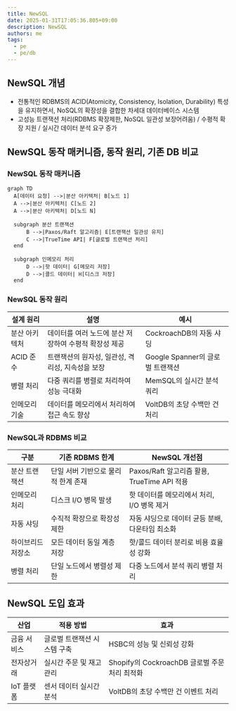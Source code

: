 ```yaml
---
title: NewSQL
date: 2025-01-31T17:05:36.805+09:00
description: NewSQL
authors: me
tags:
  - pe
  - pe/db
---
```


## NewSQL 개념

- 전통적인 RDBMS의 ACID(Atomicity, Consistency, Isolation, Durability) 특성을 유지하면서, NoSQL의 확장성을 결합한 차세대 데이터베이스 시스템
- 고성능 트랜잭션 처리(RDBMS 확장제한, NoSQL 일관성 보장어려움) / 수평적 확장 지원 / 실시간 데이터 분석 요구 증가

## NewSQL 동작 매커니즘, 동작 원리, 기존 DB 비교

### NewSQL 동작 매커니즘

```mermaid
graph TD
  A[데이터 요청] -->|분산 아키텍처| B[노드 1]
  A -->|분산 아키텍처| C[노드 2]
  A -->|분산 아키텍처| D[노드 N]

  subgraph 분산 트랜잭션
      B -->|Paxos/Raft 알고리즘| E[트랜잭션 일관성 유지]
      C -->|TrueTime API| F[글로벌 트랜잭션 처리]
  end

  subgraph 인메모리 처리
      D -->|핫 데이터| G[메모리 저장]
      D -->|콜드 데이터| H[디스크 저장]
  end
```

### NewSQL 동작 원리

| 설계 원리 | 설명 | 예시 |
| --- | --- | --- |
| 분산 아키텍처 | 데이터를 여러 노드에 분산 저장하여 수평적 확장성 제공 | CockroachDB의 자동 샤딩 |
| ACID 준수 | 트랜잭션의 원자성, 일관성, 격리성, 지속성을 보장 | Google Spanner의 글로벌 트랜잭션 |
| 병렬 처리 | 다중 쿼리를 병렬로 처리하여 성능 극대화 | MemSQL의 실시간 분석 쿼리 |
| 인메모리 기술 | 데이터를 메모리에서 처리하여 접근 속도 향상 | VoltDB의 초당 수백만 건 처리 |

### NewSQL과 RDBMS 비교

| 구분 | 기존 RDBMS 한계 | NewSQL 개선점 |
| --- | --- | --- |
| 분산 트랜잭션 | 단일 서버 기반으로 물리적 한계 존재 | Paxos/Raft 알고리즘 활용, TrueTime API 적용 |
| 인메모리 처리 | 디스크 I/O 병목 발생 | 핫 데이터를 메모리에서 처리, I/O 병목 제거 |
| 자동 샤딩 | 수직적 확장으로 확장성 제한 | 자동 샤딩으로 데이터 균등 분배, 다운타임 최소화 |
| 하이브리드 저장소 | 모든 데이터 동일 계층 저장 | 핫/콜드 데이터 분리로 비용 효율성 강화 |
| 병렬 처리 | 단일 노드에서 병렬성 제한 | 다중 노드에서 분석 쿼리 병렬 처리 |

## NewSQL 도입 효과

| 산업 | 적용 방법 | 효과 |
| --- | --- | --- |
| 금융 서비스 | 글로벌 트랜잭션 시스템 구축 | HSBC의 성능 및 신뢰성 강화 |
| 전자상거래 | 실시간 주문 및 재고 관리 | Shopify의 CockroachDB 글로벌 주문 처리 최적화 |
| IoT 플랫폼 | 센서 데이터 실시간 분석 | VoltDB의 초당 수백만 건 이벤트 처리 |
